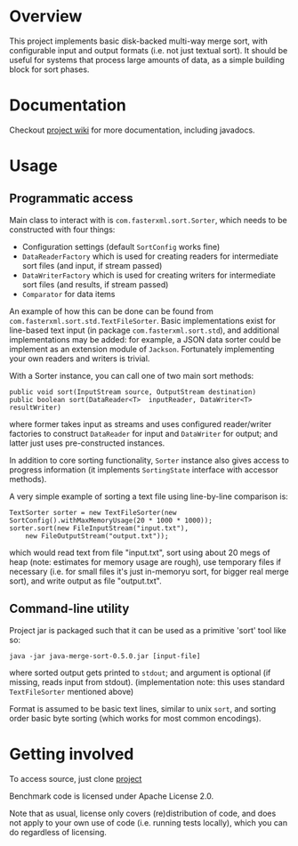# Overview

This project implements basic disk-backed multi-way merge sort, with configurable input and output formats (i.e. not just textual sort).
It should be useful for systems that process large amounts of data, as a simple building block for sort phases.

# Documentation 

Checkout [project wiki](https://github.com/cowtowncoder/java-merge-sort/wiki) for more documentation, including javadocs.

# Usage

## Programmatic access

Main class to interact with is `com.fasterxml.sort.Sorter`, which needs to be constructed with four things:

* Configuration settings (default `SortConfig` works fine)
* `DataReaderFactory` which is used for creating readers for intermediate sort files (and input, if stream passed)
* `DataWriterFactory` which is used for creating writers for intermediate sort files (and results, if stream passed)
* `Comparator` for data items

An example of how this can be done can be found from `com.fasterxml.sort.std.TextFileSorter`.
Basic implementations exist for line-based text input (in package `com.fasterxml.sort.std`), and additional implementations may be added: for example, a JSON data sorter could be implement as an extension module of `Jackson`.
Fortunately implementing your own readers and writers is trivial.

With a Sorter instance, you can call one of two main sort methods:

    public void sort(InputStream source, OutputStream destination)
    public boolean sort(DataReader<T>  inputReader, DataWriter<T> resultWriter)

where former takes input as streams and uses configured reader/writer factories to construct `DataReader` for input and `DataWriter` for output; and latter just uses pre-constructed instances.

In addition to core sorting functionality, `Sorter` instance also gives access to progress information (it implements `SortingState` interface with accessor methods).

A very simple example of sorting a text file using line-by-line comparison is:

    TextSorter sorter = new TextFileSorter(new SortConfig().withMaxMemoryUsage(20 * 1000 * 1000));
    sorter.sort(new FileInputStream("input.txt"),
        new FileOutputStream("output.txt"));

which would read text from file "input.txt", sort using about 20 megs of heap (note: estimates for memory usage are rough), use temporary files if necessary (i.e. for small files it's just in-memoryu sort, for bigger real merge sort), and write output as file "output.txt".

## Command-line utility

Project jar is packaged such that it can be used as a primitive 'sort' tool like so:

    java -jar java-merge-sort-0.5.0.jar [input-file]

where sorted output gets printed to `stdout`; and argument is optional (if missing, reads input from stdout).
(implementation note: this uses standard `TextFileSorter` mentioned above)

Format is assumed to be basic text lines, similar to unix `sort`, and sorting order basic byte sorting (which works for most common encodings).

# Getting involved

To access source, just clone [project](https://github.com/cowtowncoder/java-merge-sort)

Benchmark code is licensed under Apache License 2.0.

Note that as usual, license only covers (re)distribution of code, and does not apply to your own use of code (i.e. running tests locally), which you can do regardless of licensing.
